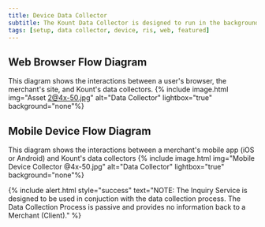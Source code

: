 ```yaml
---
title: Device Data Collector
subtitle: The Kount Data Collector is designed to run in the background while a webpage loads in a client browser, or while in a mobile application (iOS or Android, see link below for mobile SDKs).
tags: [setup, data collector, device, ris, web, featured]
---
```

## Web Browser Flow Diagram 
This diagram shows the interactions between a user's browser, the merchant's site, and Kount's data collectors.
{% include image.html img="Asset 2@4x-50.jpg" alt="Data Collector" lightbox="true" background="none"%}

## Mobile Device Flow Diagram 
This diagram shows the interactions between a merchant's mobile app (iOS or Android) and Kount's data collectors
{% include image.html img="Mobile Device Collector @4x-50.jpg" alt="Data Collector" lightbox="true" background="none"%}

{% include alert.html style="success" text="NOTE: The Inquiry Service is designed to be used in conjuction with the data collection process. The Data Collection Process is passive and provides no information back to a Merchant (Client)." %}






